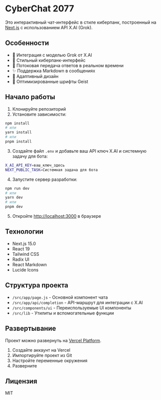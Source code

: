# CyberChat 2077

Это интерактивный чат-интерфейс в стиле киберпанк, построенный на [Next.js](https://nextjs.org) с использованием API X.AI (Grok).

## Особенности

-   🤖 Интеграция с моделью Grok от X.AI
-   🎨 Стильный киберпанк-интерфейс
-   💬 Потоковая передача ответов в реальном времени
-   ✨ Поддержка Markdown в сообщениях
-   📱 Адаптивный дизайн
-   🌙 Оптимизированные шрифты Geist

## Начало работы

1. Клонируйте репозиторий
2. Установите зависимости:

```bash
npm install
# или
yarn install
# или
pnpm install
```

3. Создайте файл `.env` и добавьте ваш API ключ X.AI и системную задачу для бота:

```bash
X_AI_API_KEY=ваш_ключ_здесь
NEXT_PUBLIC_TASK=Системная задача для бота
```

4. Запустите сервер разработки:

```bash
npm run dev
# или
yarn dev
# или
pnpm dev
```

5. Откройте [http://localhost:3000](http://localhost:3000) в браузере

## Технологии

-   Next.js 15.0
-   React 19
-   Tailwind CSS
-   Radix UI
-   React Markdown
-   Lucide Icons

## Структура проекта

-   `/src/app/page.js` - Основной компонент чата
-   `/src/app/api/completion` - API-маршрут для интеграции с X.AI
-   `/src/components/ui` - Переиспользуемые UI компоненты
-   `/src/lib` - Утилиты и вспомогательные функции

## Развертывание

Проект можно развернуть на [Vercel Platform](https://vercel.com/new).

1. Создайте аккаунт на Vercel
2. Импортируйте проект из Git
3. Настройте переменные окружения
4. Разверните

## Лицензия

MIT
